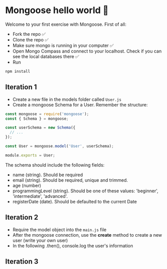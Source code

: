 # Mongoose hello world 🦩

Welcome to your first exercise with Mongoose. First of all:
- Fork the repo ✅
- Clone the repo ✅
- Make sure mongo is running in your computer ✅
- Open Mongo Compass and connect to your localhost. Check if you can see the local databases there ✅
- Run 

```bash
npm install
```

## Iteration 1

- Create a new file in the models folder called <code>User.js</code>
- Create a mongoose Schema for a User. Remember the structure:

```js
const mongoose = require('mongoose');
const { Schema } = mongoose;

const userSchema = new Schema({
  // ...
});

const User = mongoose.model('User', userSchema);

module.exports = User;
```

The schema should include the following fields:
- name (string). Should be required
- email (string). Should be required, unique and trimmed.
- age (number)
- programmingLevel (string). Should be one of these values: 'beginner', 'intermediate', 'advanced'. 
- registerDate (date). Should be defaulted to the current Date

## Iteration 2

- Require the model object into the <code>main.js</code> file
- After the mongoose connection, use the **create** method to create a new user (write your own user)
- In the following .then(), console.log the user's information

## Iteration 3